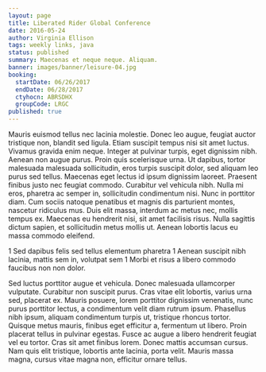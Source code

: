 ```yaml
---
layout: page
title: Liberated Rider Global Conference
date: 2016-05-24
author: Virginia Ellison
tags: weekly links, java
status: published
summary: Maecenas et neque neque. Aliquam.
banner: images/banner/leisure-04.jpg
booking:
  startDate: 06/26/2017
  endDate: 06/28/2017
  ctyhocn: ABRSDHX
  groupCode: LRGC
published: true
---
```

Mauris euismod tellus nec lacinia molestie. Donec leo augue, feugiat auctor tristique non, blandit sed ligula. Etiam suscipit tempus nisi sit amet luctus. Vivamus gravida enim neque. Integer at pulvinar turpis, eget dignissim nibh. Aenean non augue purus. Proin quis scelerisque urna. Ut dapibus, tortor malesuada malesuada sollicitudin, eros turpis suscipit dolor, sed aliquam leo purus sed tellus.
Maecenas eget lectus id ipsum dignissim laoreet. Praesent finibus justo nec feugiat commodo. Curabitur vel vehicula nibh. Nulla mi eros, pharetra ac semper in, sollicitudin condimentum nisi. Nunc in porttitor diam. Cum sociis natoque penatibus et magnis dis parturient montes, nascetur ridiculus mus. Duis elit massa, interdum ac metus nec, mollis tempus ex. Maecenas eu hendrerit nisi, sit amet facilisis risus. Nulla sagittis dictum sapien, et sollicitudin metus mollis ut. Aenean lobortis lacus eu massa commodo eleifend.

1 Sed dapibus felis sed tellus elementum pharetra
1 Aenean suscipit nibh lacinia, mattis sem in, volutpat sem
1 Morbi et risus a libero commodo faucibus non non dolor.

Sed luctus porttitor augue et vehicula. Donec malesuada ullamcorper vulputate. Curabitur non suscipit purus. Cras vitae elit lobortis, varius urna sed, placerat ex. Mauris posuere, lorem porttitor dignissim venenatis, nunc purus porttitor lectus, a condimentum velit diam rutrum ipsum. Phasellus nibh ipsum, aliquam condimentum turpis ut, tristique rhoncus tortor. Quisque metus mauris, finibus eget efficitur a, fermentum ut libero. Proin placerat tellus in pulvinar egestas. Fusce ac augue a libero hendrerit feugiat vel eu tortor. Cras sit amet finibus lorem. Donec mattis accumsan cursus. Nam quis elit tristique, lobortis ante lacinia, porta velit. Mauris massa magna, cursus vitae magna non, efficitur ornare tellus.
